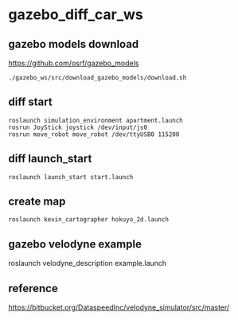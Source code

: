 # gazebo_diff_car_ws

## gazebo models download
https://github.com/osrf/gazebo_models

    ./gazebo_ws/src/download_gazebo_models/download.sh

## diff start
    roslaunch simulation_environment apartment.launch
    rosrun JoyStick joystick /dev/input/js0
    rosrun move_robot move_robot /dev/ttyUSB0 115200

## diff launch_start
    roslaunch launch_start start.launch

## create map
    roslaunch kevin_cartographer hokuyo_2d.launch

## gazebo velodyne example
roslaunch velodyne_description example.launch

## reference
https://bitbucket.org/DataspeedInc/velodyne_simulator/src/master/